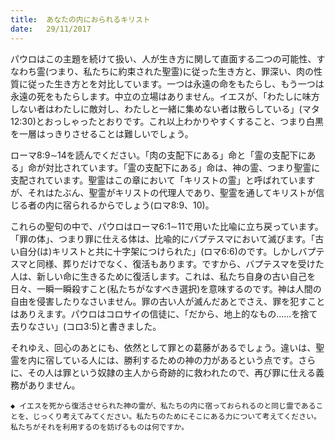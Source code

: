 ```yaml
---
title:  あなたの内におられるキリスト
date:   29/11/2017
---
```


パウロはこの主題を続けて扱い、人が生き方に関して直面する二つの可能性、すなわち霊(つまり、私たちに約束された聖霊)に従った生き方と、罪深い、肉の性質に従った生き方とを対比しています。一つは永遠の命をもたらし、もう一つは永遠の死をもたらします。中立の立場はありません。イエスが、「わたしに味方しない者はわたしに敵対し、わたしと一緒に集めない者は散らしている」(マタ12:30)とおっしゃったとおりです。これ以上わかりやすくすること、つまり白黒を一層はっきりさせることは難しいでしょう。

ローマ8:9∼14を読んでください。「肉の支配下にある」命と「霊の支配下にある」命が対比されています。「霊の支配下にある」命は、神の霊、つまり聖霊に支配されています。聖霊はこの章において「キリストの霊」と呼ばれていますが、それはたぶん、聖霊がキリストの代理人であり、聖霊を通してキリストが信じる者の内に宿られるからでしょう(ロマ8:9、10)。

これらの聖句の中で、パウロはローマ6:1∼11で用いた比喩に立ち戻っています。「罪の体」、つまり罪に仕える体は、比喩的にバプテスマにおいて滅びます。「古い自分(は)キリストと共に十字架につけられた」(ロマ6:6)のです。しかしバプテスマと同様、葬りだけでなく、復活もあります。ですから、バプテスマを受けた人は、新しい命に生きるために復活します。これは、私たち自身の古い自己を日々、一瞬一瞬殺すこと(私たちがなすべき選択)を意味するのです。神は人間の自由を侵害したりなさいません。罪の古い人が滅んだあとでさえ、罪を犯すことはありえます。パウロはコロサイの信徒に、「だから、地上的なもの......を捨て去りなさい」(コロ3:5)と書きました。

それゆえ、回心のあとにも、依然として罪との葛藤があるでしょう。違いは、聖霊を内に宿している人には、勝利するための神の力があるという点です。さらに、その人は罪という奴隷の主人から奇跡的に救われたので、再び罪に仕える義務がありません。

`◆ イエスを死から復活させられた神の霊が、私たちの内に宿っておられるのと同じ霊であることを、じっくり考えてみてください。私たちのためにそこにある力について考えてください。私たちがそれを利用するのを妨げるものは何ですか。`
